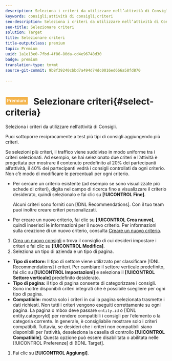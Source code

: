 ```yaml
---
description: Seleziona i criteri da utilizzare nell’attività di Consigli.
keywords: consigli;attività di consigli;criteri
seo-description: Seleziona i criteri da utilizzare nell’attività di Consigli.
seo-title: Selezionare criteri
solution: Target
title: Selezionare criteri
title-outputclass: premium
topic: Premium
uuid: 1a1e13e0-7fbd-4f86-80da-cd4e96748d30
badge: premium
translation-type: tm+mt
source-git-commit: 9b8f39240cbbd7a494d74dc0016ed666a58fd870

---
```



# ![PREMIUM](/help/assets/premium.png) Selezionare criteri{#select-criteria}

Seleziona i criteri da utilizzare nell’attività di Consigli.

Puoi sottoporre reciprocamente a test più tipi di consigli aggiungendo più criteri.

Se selezioni più criteri, il traffico viene suddiviso in modo uniforme tra i criteri selezionati. Ad esempio, se hai selezionato due criteri e l’attività è progettata per mostrare il contenuto predefinito al 20% dei partecipanti all’attività, il 40% dei partecipanti vedrà i consigli controllati da ogni criterio. Non c’è modo di modificare le percentuali per ogni criterio.

* Per cercare un criterio esistente (ad esempio se sono visualizzate più schede di criteri), digita nel campo di ricerca fino a visualizzare il criterio desiderato, quindi selezionalo e fai clic su **[!UICONTROL Fine]**.

   Alcuni criteri sono forniti con [!DNL Recommendations]. Con il tuo team puoi inoltre creare criteri personalizzati.

* Per creare un nuovo criterio, fai clic su **[!UICONTROL Crea nuovo]**, quindi inserisci le informazioni per il nuovo criterio. Per informazioni sulla creazione di un nuovo criterio, consulta [Creare un nuovo criterio](../../c-recommendations/c-algorithms/create-new-algorithm.md#task_8A9CB465F28D44899F69F38AD27352FE).

1. [Crea un nuovo consigli](../../c-recommendations/t-create-recs-activity/create-recs-activity.md#task_6874328773C64C44A73F0A130AD3F96F) o trova il consiglio di cui desideri impostare i criteri e fai clic su **[!UICONTROL Modifica]**.
1. Seleziona un tipo di azienda e un tipo di pagina.

* **Tipo di settore:** Il tipo di settore viene utilizzato per classificare [!DNL Recommendations] i criteri. Per cambiare il settore verticale predefinito, fai clic su **[!UICONTROL Impostazioni]** e seleziona il **[!UICONTROL Settore verticale]** predefinito desiderato.
* **Tipo di pagina:** il tipo di pagina consente di categorizzare i consigli. Sono inoltre disponibili criteri integrati che è possibile scegliere per ogni tipo di pagina.
* **Compatibile:** mostra solo i criteri in cui la pagina selezionata trasmette i dati richiesti. Non tutti i criteri vengono eseguiti correttamente su ogni pagina. La pagina o mbox deve passare `entity.id` o [!DNL entity.categoryId] per rendere compatibili i consigli per l’elemento o la categoria corrente. In generale, è consigliabile mostrare solo i criteri compatibili. Tuttavia, se desideri che i criteri non compatibili siano disponibili per l’attività, deseleziona la casella di controllo **[!UICONTROL Compatibile]**. Questa opzione può essere disabilitata o abilitata nelle [!UICONTROL Preferenze] di [!DNL Target].

1. Fai clic su **[!UICONTROL Aggiungi]**.

